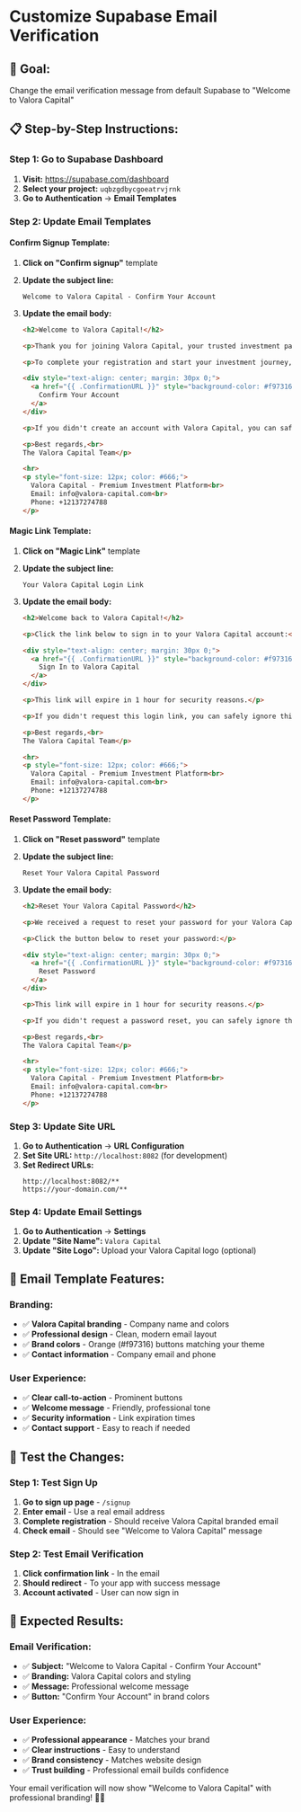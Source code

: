 # Customize Supabase Email Verification

## 🎯 **Goal:**
Change the email verification message from default Supabase to "Welcome to Valora Capital"

## 📋 **Step-by-Step Instructions:**

### **Step 1: Go to Supabase Dashboard**
1. **Visit:** https://supabase.com/dashboard
2. **Select your project:** `uqbzgdbycgoeatrvjrnk`
3. **Go to Authentication** → **Email Templates**

### **Step 2: Update Email Templates**

#### **Confirm Signup Template:**
1. **Click on "Confirm signup"** template
2. **Update the subject line:**
   ```
   Welcome to Valora Capital - Confirm Your Account
   ```

3. **Update the email body:**
   ```html
   <h2>Welcome to Valora Capital!</h2>
   
   <p>Thank you for joining Valora Capital, your trusted investment partner.</p>
   
   <p>To complete your registration and start your investment journey, please confirm your email address by clicking the button below:</p>
   
   <div style="text-align: center; margin: 30px 0;">
     <a href="{{ .ConfirmationURL }}" style="background-color: #f97316; color: white; padding: 12px 24px; text-decoration: none; border-radius: 6px; font-weight: bold;">
       Confirm Your Account
     </a>
   </div>
   
   <p>If you didn't create an account with Valora Capital, you can safely ignore this email.</p>
   
   <p>Best regards,<br>
   The Valora Capital Team</p>
   
   <hr>
   <p style="font-size: 12px; color: #666;">
     Valora Capital - Premium Investment Platform<br>
     Email: info@valora-capital.com<br>
     Phone: +12137274788
   </p>
   ```

#### **Magic Link Template:**
1. **Click on "Magic Link"** template
2. **Update the subject line:**
   ```
   Your Valora Capital Login Link
   ```

3. **Update the email body:**
   ```html
   <h2>Welcome back to Valora Capital!</h2>
   
   <p>Click the link below to sign in to your Valora Capital account:</p>
   
   <div style="text-align: center; margin: 30px 0;">
     <a href="{{ .ConfirmationURL }}" style="background-color: #f97316; color: white; padding: 12px 24px; text-decoration: none; border-radius: 6px; font-weight: bold;">
       Sign In to Valora Capital
     </a>
   </div>
   
   <p>This link will expire in 1 hour for security reasons.</p>
   
   <p>If you didn't request this login link, you can safely ignore this email.</p>
   
   <p>Best regards,<br>
   The Valora Capital Team</p>
   
   <hr>
   <p style="font-size: 12px; color: #666;">
     Valora Capital - Premium Investment Platform<br>
     Email: info@valora-capital.com<br>
     Phone: +12137274788
   </p>
   ```

#### **Reset Password Template:**
1. **Click on "Reset password"** template
2. **Update the subject line:**
   ```
   Reset Your Valora Capital Password
   ```

3. **Update the email body:**
   ```html
   <h2>Reset Your Valora Capital Password</h2>
   
   <p>We received a request to reset your password for your Valora Capital account.</p>
   
   <p>Click the button below to reset your password:</p>
   
   <div style="text-align: center; margin: 30px 0;">
     <a href="{{ .ConfirmationURL }}" style="background-color: #f97316; color: white; padding: 12px 24px; text-decoration: none; border-radius: 6px; font-weight: bold;">
       Reset Password
     </a>
   </div>
   
   <p>This link will expire in 1 hour for security reasons.</p>
   
   <p>If you didn't request a password reset, you can safely ignore this email.</p>
   
   <p>Best regards,<br>
   The Valora Capital Team</p>
   
   <hr>
   <p style="font-size: 12px; color: #666;">
     Valora Capital - Premium Investment Platform<br>
     Email: info@valora-capital.com<br>
     Phone: +12137274788
   </p>
   ```

### **Step 3: Update Site URL**
1. **Go to Authentication** → **URL Configuration**
2. **Set Site URL:** `http://localhost:8082` (for development)
3. **Set Redirect URLs:** 
   ```
   http://localhost:8082/**
   https://your-domain.com/**
   ```

### **Step 4: Update Email Settings**
1. **Go to Authentication** → **Settings**
2. **Update "Site Name":** `Valora Capital`
3. **Update "Site Logo":** Upload your Valora Capital logo (optional)

## 🎨 **Email Template Features:**

### **Branding:**
- ✅ **Valora Capital branding** - Company name and colors
- ✅ **Professional design** - Clean, modern email layout
- ✅ **Brand colors** - Orange (#f97316) buttons matching your theme
- ✅ **Contact information** - Company email and phone

### **User Experience:**
- ✅ **Clear call-to-action** - Prominent buttons
- ✅ **Welcome message** - Friendly, professional tone
- ✅ **Security information** - Link expiration times
- ✅ **Contact support** - Easy to reach if needed

## 🚀 **Test the Changes:**

### **Step 1: Test Sign Up**
1. **Go to sign up page** - `/signup`
2. **Enter email** - Use a real email address
3. **Complete registration** - Should receive Valora Capital branded email
4. **Check email** - Should see "Welcome to Valora Capital" message

### **Step 2: Test Email Verification**
1. **Click confirmation link** - In the email
2. **Should redirect** - To your app with success message
3. **Account activated** - User can now sign in

## 📱 **Expected Results:**

### **Email Verification:**
- ✅ **Subject:** "Welcome to Valora Capital - Confirm Your Account"
- ✅ **Branding:** Valora Capital colors and styling
- ✅ **Message:** Professional welcome message
- ✅ **Button:** "Confirm Your Account" in brand colors

### **User Experience:**
- ✅ **Professional appearance** - Matches your brand
- ✅ **Clear instructions** - Easy to understand
- ✅ **Brand consistency** - Matches website design
- ✅ **Trust building** - Professional email builds confidence

Your email verification will now show "Welcome to Valora Capital" with professional branding! 🎉✨
